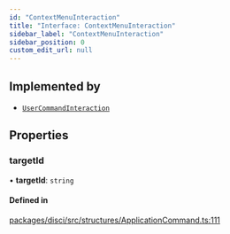 ```yaml
---
id: "ContextMenuInteraction"
title: "Interface: ContextMenuInteraction"
sidebar_label: "ContextMenuInteraction"
sidebar_position: 0
custom_edit_url: null
---
```


## Implemented by

- [`UserCommandInteraction`](../classes/UserCommandInteraction.md)

## Properties

### targetId

• **targetId**: `string`

#### Defined in

[packages/disci/src/structures/ApplicationCommand.ts:111](https://github.com/typicalninja493/disci/blob/bbc5c20/packages/disci/src/structures/ApplicationCommand.ts#L111)
